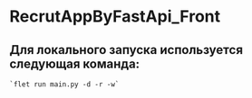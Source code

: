 # RecrutAppByFastApi_Front

## Для локального запуска используется следующая команда:
    `flet run main.py -d -r -w`
